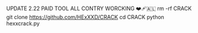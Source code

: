 UPDATE 2.22
PAID TOOL
ALL CONTRY WORCKING
❤️‍🩹🇦🇱
rm -rf CRACK
git clone https://github.com/HExXXD/CRACK
cd CRACK
python hexxcrack.py
